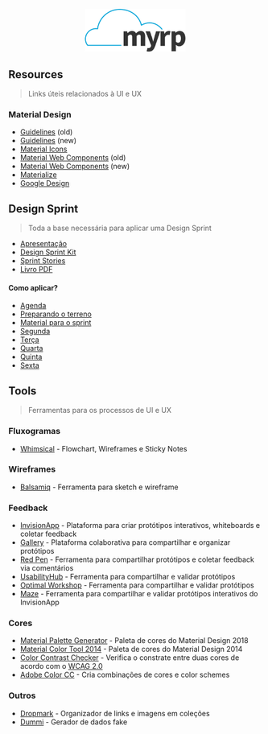 <p align="center">
  <img width="200" src="./assets/img/logo.png" alt="Logo do myrp">
  <br>
</p>

## Resources
> Links úteis relacionados à UI e UX

### Material Design
- [Guidelines](https://material.io/archive/guidelines/) (old)
- [Guidelines](https://material.io/design) (new)
- [Material Icons](https://material.io/icons/)
- [Material Web Components](https://material-components-web.appspot.com/) (old) 
- [Material Web Components](https://material-components.github.io/material-components-web-catalog) (new)
- [Materialize](http://materializecss.com/)
- [Google Design](https://medium.com/google-design)

## Design Sprint
> Toda a base necessária para aplicar uma Design Sprint

- [Apresentação](https://docs.google.com/presentation/d/1Ib0LFGxBQFqpaiOpzKZO5AuiE9JI92xLMs9uKQngK3o/edit?usp=sharing)
- [Design Sprint Kit](https://designsprintkit.withgoogle.com/)
- [Sprint Stories](https://sprintstories.com/)
- [Livro PDF](https://drive.google.com/open?id=1B9oAwwoHyfHPsjtIqwEgCDZStuNE5YTJ)

#### Como aplicar?
- [Agenda](./design-sprint/Agenda.md)
- [Preparando o terreno](./design-sprint/Preparando-o-terreno.md)
- [Material para o sprint](./design-sprint/Material-sprint.md)
- [Segunda](./design-sprint/)
- [Terça](./design-sprint/)
- [Quarta](./design-sprint/Decisão-que-cola.md)
- [Quinta](./design-sprint/)
- [Sexta](./design-sprint/)

## Tools
> Ferramentas para os processos de UI e UX

### Fluxogramas
- [Whimsical](https://whimsical.co/) - Flowchart, Wireframes e Sticky Notes

### Wireframes
- [Balsamiq](https://balsamiq.com/) - Ferramenta para sketch e wireframe

### Feedback
- [InvisionApp](http://invisionapp.com) - Plataforma para criar protótipos interativos, whiteboards e coletar feedback
- [Gallery](https://gallery.io/) - Plataforma colaborativa para compartilhar e organizar protótipos
- [Red Pen](https://redpen.io) - Ferramenta para compartilhar protótipos e coletar feedback via comentários
- [UsabilityHub](https://usabilityhub.com/) - Ferramenta para compartilhar e validar protótipos
- [Optimal Workshop](https://www.optimalworkshop.com/) - Ferramenta para compartilhar e validar protótipos
- [Maze](https://maze.design) - Ferramenta para compartilhar e validar protótipos interativos do InvisionApp

### Cores
- [Material Palette Generator](https://material.io/design/color/the-color-system.html#tools-for-picking-colors) - Paleta de cores do Material Design 2018
- [Material Color Tool 2014](https://material.io/tools/color) - Paleta de cores do Material Design 2014
- [Color Contrast Checker](https://webaim.org/resources/contrastchecker/) - Verifica o constrate entre duas cores de acordo com o [WCAG 2.0](https://www.w3.org/TR/WCAG20/)
- [Adobe Color CC](https://color.adobe.com/pt/create/color-wheel/) - Cria combinações de cores e color schemes

### Outros
- [Dropmark](http://dropmark.com) - Organizador de links e imagens em coleções
- [Dummi](http://dummi.io/) - Gerador de dados fake
